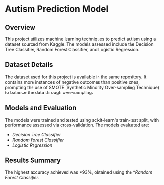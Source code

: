 # Autism Prediction Model

## Overview
This project utilizes machine learning techniques to predict autism using a dataset sourced from Kaggle. The models assessed include the Decision Tree Classifier, Random Forest Classifier, and Logistic Regression.

## Dataset Details
The dataset used for this project is available in the same repository. It contains more instances of negative outcomes than positive ones, prompting the use of SMOTE (Synthetic Minority Over-sampling Technique) to balance the data through over-sampling.

## Models and Evaluation
The models were trained and tested using scikit-learn's train-test split, with performance assessed via cross-validation. The models evaluated are:

- *Decision Tree Classifier*
- *Random Forest Classifier*
- *Logistic Regression*

## Results Summary
The highest accuracy achieved was *93%, obtained using the **Random Forest Classifier*.
